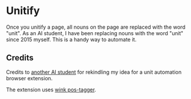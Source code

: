 # Unitify

Once you unitify a page, all nouns on the page are replaced with the word "unit". As an AI student, I have been replacing nouns with the word "unit" since 2015 myself. This is a handy way to automate it.


## Credits

Credits to [another AI student](https://github.com/flipflop97/unitify) for rekindling my idea for a unit automation browser extension.

The extension uses [wink pos-tagger](https://winkjs.org/). 